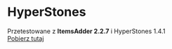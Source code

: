# HyperStones

Przetestowane z **ItemsAdder 2.2.7** i HyperStones 1.4.1  
[Pobierz tutaj](https://www.spigotmc.org/resources/%E2%9A%9C%EF%B8%8F-hyperstones-1-8-1-16-x-%E2%9A%9C%EF%B8%8F-item-upgrade-plugin-extremely-configurable.77645/)
